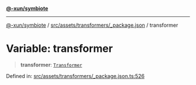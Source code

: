 [**@-xun/symbiote**](../../../../../README.md)

***

[@-xun/symbiote](../../../../../README.md) / [src/assets/transformers/\_package.json](../README.md) / transformer

# Variable: transformer

> **transformer**: [`Transformer`](../../../type-aliases/Transformer.md)

Defined in: [src/assets/transformers/\_package.json.ts:526](https://github.com/Xunnamius/symbiote/blob/d58f752a47908197bf2e7050b119b5cca3d1f350/src/assets/transformers/_package.json.ts#L526)
